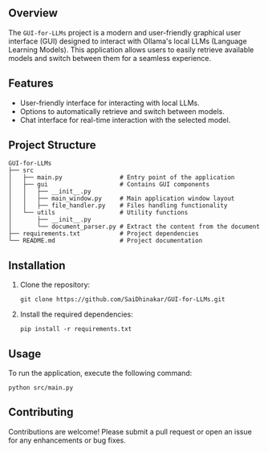 ## Overview
The `GUI-for-LLMs` project is a modern and user-friendly graphical user interface (GUI) designed to interact with Ollama's local LLMs (Language Learning Models). This application allows users to easily retrieve available models and switch between them for a seamless experience.

## Features
- User-friendly interface for interacting with local LLMs.
- Options to automatically retrieve and switch between models.
- Chat interface for real-time interaction with the selected model.

## Project Structure
```
GUI-for-LLMs
├── src
│   ├── main.py                # Entry point of the application
│   ├── gui                    # Contains GUI components
│   │   ├── __init__.py
│   │   ├── main_window.py     # Main application window layout
│   │   ├── file_handler.py    # Files handling functionality
│   └── utils                  # Utility functions
│       ├── __init__.py
│       └── document_parser.py # Extract the content from the document
├── requirements.txt           # Project dependencies
└── README.md                  # Project documentation
```

## Installation
1. Clone the repository:
   ```
   git clone https://github.com/SaiDhinakar/GUI-for-LLMs.git
   ```
   
2. Install the required dependencies:
   ```
   pip install -r requirements.txt
   ```

## Usage
To run the application, execute the following command:
```
python src/main.py
```

## Contributing
Contributions are welcome! Please submit a pull request or open an issue for any enhancements or bug fixes.
